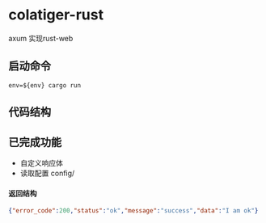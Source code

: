 # colatiger-rust
axum 实现rust-web


## 启动命令
```
env=${env} cargo run
```

## 代码结构



## 已完成功能
- 自定义响应体
- 读取配置 config/

#### 返回结构
```json
{"error_code":200,"status":"ok","message":"success","data":"I am ok"}
```


